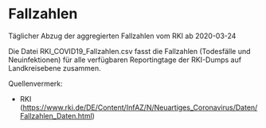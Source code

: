 # Fallzahlen

Täglicher Abzug der aggregierten Fallzahlen vom RKI ab 2020-03-24

Die Datei RKI_COVID19_Fallzahlen.csv fasst die Fallzahlen (Todesfälle und Neuinfektionen) für alle verfügbaren
Reportingtage der RKI-Dumps auf Landkreisebene zusammen.

Quellenvermerk: 
- RKI (https://www.rki.de/DE/Content/InfAZ/N/Neuartiges_Coronavirus/Daten/Fallzahlen_Daten.html)

